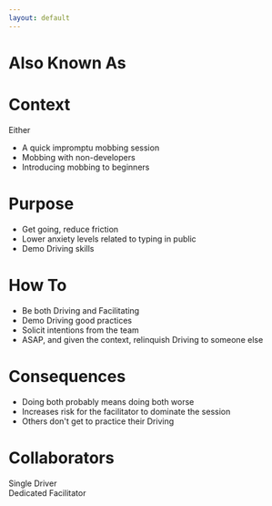 ```yaml
---
layout: default
---
```

# Also Known As

# Context

Either

- A quick impromptu mobbing session
- Mobbing with non-developers
- Introducing mobbing to beginners

# Purpose

- Get going, reduce friction
- Lower anxiety levels related to typing in public
- Demo Driving skills

# How To

- Be both Driving and Facilitating
- Demo Driving good practices
- Solicit intentions from the team
- ASAP, and given the context, relinquish Driving to someone else

# Consequences

- Doing both probably means doing both worse
- Increases risk for the facilitator to dominate the session
- Others don't get to practice their Driving

# Collaborators

Single Driver  
Dedicated Facilitator
